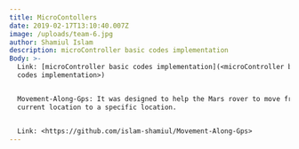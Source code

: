 ```yaml
---
title: MicroContollers
date: 2019-02-17T13:10:40.007Z
image: /uploads/team-6.jpg
author: Shamiul Islam
description: microController basic codes implementation
Body: >-
  Link: [microController basic codes implementation](<microController basic
  codes implementation>)


  Movement-Along-Gps: It was designed to help the Mars rover to move from it's
  current location to a specific location.


  Link: <https://github.com/islam-shamiul/Movement-Along-Gps>
---
```


